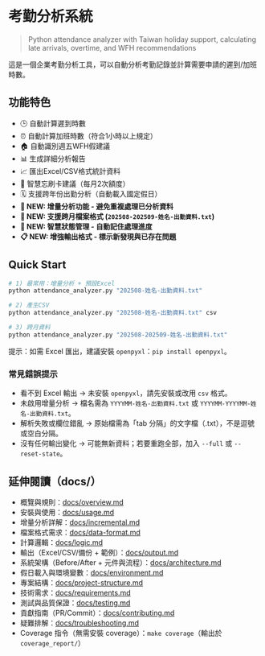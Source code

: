 # 考勤分析系統

> Python attendance analyzer with Taiwan holiday support, calculating late arrivals, overtime, and WFH recommendations

這是一個企業考勤分析工具，可以自動分析考勤記錄並計算需要申請的遲到/加班時數。

## 功能特色

- 🕒 自動計算遲到時數
- ⏰ 自動計算加班時數（符合1小時以上規定）
- 🏠 自動識別週五WFH假建議
- 📊 生成詳細分析報告
- 📈 匯出Excel/CSV格式統計資料
- 🔄 智慧忘刷卡建議（每月2次額度）
- 🗓️ 支援跨年份出勤分析（自動載入國定假日）
- **🚀 NEW: 增量分析功能 - 避免重複處理已分析資料**
- **📁 NEW: 支援跨月檔案格式 (`202508-202509-姓名-出勤資料.txt`)**
- **💾 NEW: 智慧狀態管理 - 自動記住處理進度**
- **📋 NEW: 增強輸出格式 - 標示新發現與已存在問題**

## Quick Start

```bash
# 1) 最常用：增量分析 + 預設Excel
python attendance_analyzer.py "202508-姓名-出勤資料.txt"

# 2) 產生CSV
python attendance_analyzer.py "202508-姓名-出勤資料.txt" csv

# 3) 跨月資料
python attendance_analyzer.py "202508-202509-姓名-出勤資料.txt"
```

提示：如需 Excel 匯出，建議安裝 `openpyxl`：`pip install openpyxl`。

### 常見錯誤提示

- 看不到 Excel 輸出 → 未安裝 `openpyxl`，請先安裝或改用 `csv` 格式。
- 未啟用增量分析 → 檔名需為 `YYYYMM-姓名-出勤資料.txt` 或 `YYYYMM-YYYYMM-姓名-出勤資料.txt`。
- 解析失敗或欄位錯亂 → 原始檔需為「tab 分隔」的文字檔（.txt），不是逗號或空白分隔。
- 沒有任何輸出變化 → 可能無新資料；若要重跑全部，加入 `--full` 或 `--reset-state`。

## 延伸閱讀（docs/）

- 概覽與規則：[docs/overview.md](docs/overview.md)
- 安裝與使用：[docs/usage.md](docs/usage.md)
- 增量分析詳解：[docs/incremental.md](docs/incremental.md)
- 檔案格式需求：[docs/data-format.md](docs/data-format.md)
- 計算邏輯：[docs/logic.md](docs/logic.md)
- 輸出（Excel/CSV/備份 + 範例）：[docs/output.md](docs/output.md)
- 系統架構（Before/After + 元件與流程）：[docs/architecture.md](docs/architecture.md)
- 假日載入與環境變數：[docs/environment.md](docs/environment.md)
- 專案結構：[docs/project-structure.md](docs/project-structure.md)
- 技術需求：[docs/requirements.md](docs/requirements.md)
- 測試與品質保證：[docs/testing.md](docs/testing.md)
- 貢獻指南（PR/Commit）：[docs/contributing.md](docs/contributing.md)
- 疑難排解：[docs/troubleshooting.md](docs/troubleshooting.md)
 - Coverage 指令（無需安裝 coverage）：`make coverage`（輸出於 `coverage_report/`）
